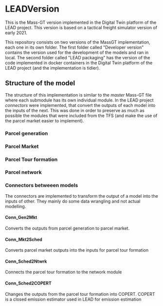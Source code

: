 # LEADVersion
This is the Mass-GT version implemented in the Digital Twin platform of the LEAD project. This version is based on a tactical freight simulator version of early 2021.

This repository consists on two versions of the MassGT implementation, each one in its own folder. The first folder called "Developer version" contains the version used for the development of the models and ran in local. The second folder called "LEAD packaging" has the version of the code implemented in docker containers in the Digital Twin platform of the LEAD project (and the implementation is tidier).

## Structure of the model

The structure of this implementation is similar to the _master_ Mass-GT file where each submodule has its own individual module. In the LEAD project _connectors_ were implemented, that convert the outputs of each model into the inputs of the next. This was done in order to preserve as much as possible the modules that were included from the TFS (and make the use of the parcel market easier to implement).

### Parcel generation

### Parcel Market

### Parcel Tour formation

### Parcel network



### Connectors betweeen models
The connectors are implemented to transform the output of a model into the inputs of other. They mainly do some data wrangling and not actual modelling. 

#### Conn_Gen2Mkt
Converts the outputs from parcel generation to parcel market.
#### Conn_Mkt2Sched
Converts parcel market outputs into the inputs for parcel tour formation 
#### Conn_Sched2Ntwrk
Connects the parcel tour formation to the network module
#### Conn_Sched2COPERT
Changes the outputs from the parcel tour formation into COPERT. COPERT is a closed emission estimator used in LEAD for emission estimation
